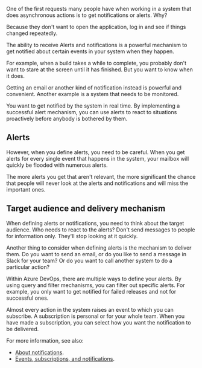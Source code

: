 One of the first requests many people have when working in a system that does asynchronous actions is to get notifications or alerts. Why?

Because they don't want to open the application, log in and see if things changed repeatedly.

The ability to receive Alerts and notifications is a powerful mechanism to get notified about certain events in your system when they happen.

For example, when a build takes a while to complete, you probably don't want to stare at the screen until it has finished. But you want to know when it does.

Getting an email or another kind of notification instead is powerful and convenient. Another example is a system that needs to be monitored.

You want to get notified by the system in real time. By implementing a successful alert mechanism, you can use alerts to react to situations proactively before anybody is bothered by them.

## Alerts

However, when you define alerts, you need to be careful. When you get alerts for every single event that happens in the system, your mailbox will quickly be flooded with numerous alerts.

The more alerts you get that aren't relevant, the more significant the chance that people will never look at the alerts and notifications and will miss the important ones.

## Target audience and delivery mechanism

When defining alerts or notifications, you need to think about the target audience. Who needs to react to the alerts? Don't send messages to people for information only. They'll stop looking at it quickly.

Another thing to consider when defining alerts is the mechanism to deliver them. Do you want to send an email, or do you like to send a message in Slack for your team? Or do you want to call another system to do a particular action?

Within Azure DevOps, there are multiple ways to define your alerts. By using query and filter mechanisms, you can filter out specific alerts. For example, you only want to get notified for failed releases and not for successful ones.

Almost every action in the system raises an event to which you can subscribe. A subscription is personal or for your whole team. When you have made a subscription, you can select how you want the notification to be delivered.

For more information, see also:

 -  [About notifications](/azure/devops/notifications/index).
 -  [Events, subscriptions, and notifications](/azure/devops/notifications/concepts-events-and-notifications).
